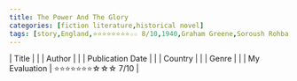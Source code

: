 ```yaml
---
title: The Power And The Glory
categories: [fiction literature,historical novel]
tags: [story,England,⭐⭐⭐⭐⭐⭐⭐⭐☆☆ 8/10,1940,Graham Greene,Soroush Rohbakhsh’s suggestion]
---
```


| Title |  |
| Author |  |
| Publication Date |   |
| Country |  |
| Genre |   |
| My Evaluation | ⭐⭐⭐⭐⭐⭐⭐☆☆☆ 7/10  |
        